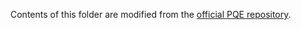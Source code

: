 Contents of this folder are modified from the [official PQE repository](https://github.com/ssnl/poisson_quasimetric_embedding).